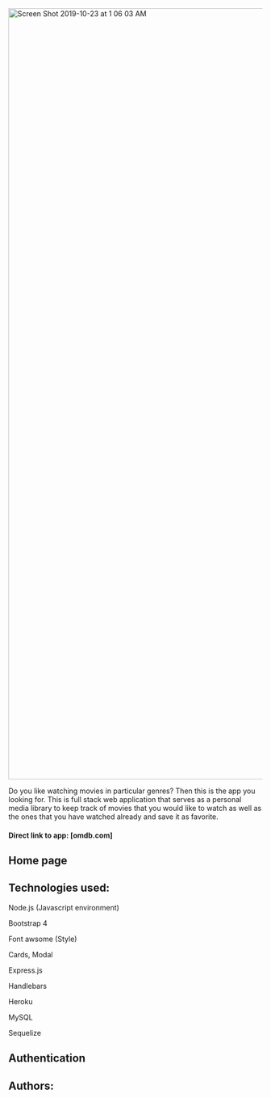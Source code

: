 <img width="1526" alt="Screen Shot 2019-10-23 at 1 06 03 AM" src="https://user-images.githubusercontent.com/52087686/67363155-5aad7d80-f532-11e9-9bc2-436cd689af88.png">



  Do you like watching movies in particular genres? Then this is the app you looking for. This is full stack web application that serves as a personal media library to keep track of movies that you would like to watch as well as the ones that you have watched already and save it as favorite.

#### Direct link to app: [omdb.com]

## Home page

## Technologies used:

Node.js (Javascript environment)

Bootstrap 4 

Font awsome (Style)

Cards, Modal

Express.js 

Handlebars 

Heroku 

MySQL

Sequelize 

## Authentication 

## Authors:
